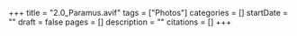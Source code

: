 +++
title = "2.0_Paramus.avif"
tags = ["Photos"]
categories = []
startDate = ""
draft = false
pages = []
description = ""
citations = []
+++
